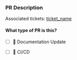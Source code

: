 ### PR Description

Associated tickets: [ticket_name](replace_with_valid_link)

#### What type of PR is this?

- [ ] 📝 Documentation Update
- [ ] 🔁 CI/CD

